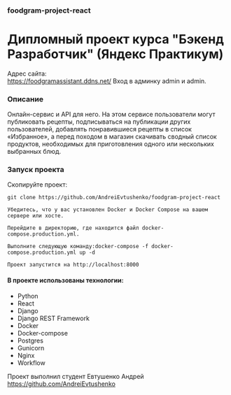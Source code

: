 ### foodgram-project-react

# Дипломный проект курса "Бэкенд Разработчик" (Яндекс Практикум)

Адрес сайта:  
https://foodgramassistant.ddns.net/
Вход в админку admin и admin.

### Описание

Онлайн-сервис и API для него. На этом сервисе пользователи 
могут публиковать рецепты, подписываться на публикации других 
пользователей, добавлять понравившиеся рецепты в список «Избранное», 
а перед походом в магазин скачивать сводный список продуктов, 
необходимых для приготовления одного или нескольких выбранных блюд.

### Запуск проекта 

Скопируйте проект:

```
git clone https://github.com/AndreiEvtushenko/foodgram-project-react
```

```
Убедитесь, что у вас установлен Docker и Docker Compose на вашем сервере или хосте.
```

```
Перейдите в директорию, где находится файл docker-compose.production.yml.
```

```
Выполните следующую команду:docker-compose -f docker-compose.production.yml up -d
```

```
Проект запустится на http://localhost:8000
```



#### В проекте использованы технологии:
* Python
* React
* Django
* Django REST Framework
* Docker
* Docker-compose
* Postgres
* Gunicorn
* Nginx
* Workflow

Проект выполнил студент Евтушенко Андрей 
https://github.com/AndreiEvtushenko
